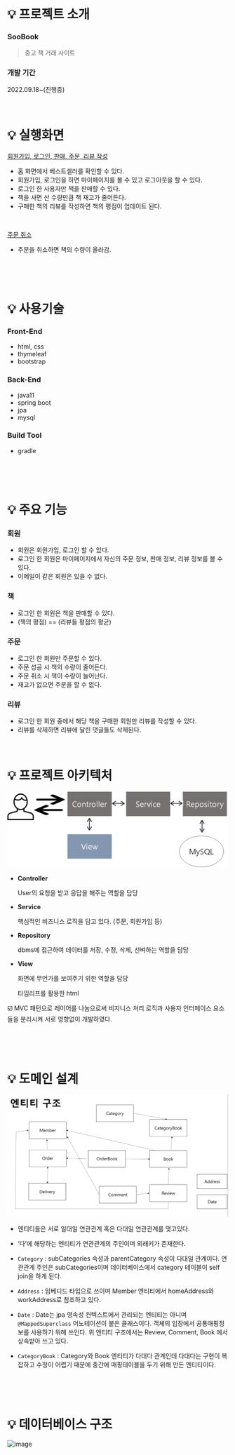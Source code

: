 # 💡 프로젝트 소개

### SooBook

> 중고 책 거래 사이트
>

### 개발 기간

2022.09.18~(진행중)
<br><br><br>

# 💡 실행화면

[회원가입, 로그인, 판매, 주문, 리뷰 작성](https://www.youtube.com/watch?v=SNdy74XbPfQ&feature=youtu.be)

- 홈 화면에서 베스트셀러를 확인할 수 있다.
- 회원가입, 로그인을 하면 마이페이지를 볼 수 있고 로그아웃을 할 수 있다.
- 로그인 한 사용자만 책을 판매할 수 있다.
- 책을 사면 산 수량만큼 책 재고가 줄어든다.
- 구매한 책의 리뷰를 작성하면 책의 평점이 업데이트 된다.

<br>

[주문 취소](https://www.youtube.com/watch?v=N4A_q47xY18)
- 주문을 취소하면 책의 수량이 올라감.

<br><br><br>

# 💡 사용기술

### Front-End

- html, css
- thymeleaf
- bootstrap

### Back-End

- java11
- spring boot
- jpa
- mysql

### Build Tool

- gradle

  <br><br><br>

# 💡 주요 기능

### 회원

- 회원은 회원가입, 로그인 할 수 있다.
- 로그인 한 회원은 마이페이지에서 자신의 주문 정보, 판매 정보, 리뷰 정보를 볼 수 있다.
- 이메일이 같은 회원은 있을 수 없다.

### 책

- 로그인 한 회원은 책을 판매할 수 있다.
- (책의 평점) == (리뷰들 평점의 평균)

### 주문

- 로그인 한 회원만 주문할 수 있다.
- 주문 성공 시 책의 수량이 줄어든다.
- 주문 취소 시 책이 수량이 늘어난다.
- 재고가 없으면 주문을 할 수 없다.

### 리뷰

- 로그인 한 회원 중에서 해당 책을 구매한 회원만 리뷰를 작성할 수 있다.
- 리뷰를 삭제하면 리뷰에 달린 댓글들도 삭제된다.
  <br><br><br>
# 💡 프로젝트 아키텍처

![img_5.png](src/image/img_5.png)

- **Controller**

  User의 요청을 받고 응답을 해주는 역할을 담당

- **Service**

  핵심적인 비즈니스 로직을 담고 있다. (주문, 회원가입 등)

- **Repository**

  dbms에 접근하여 데이터를 저장, 수정, 삭제, 선벼하는 역할을 담당

- **View**

  화면에 무언가를 보여주기 위한 역할을 담당

  타임리프를 활용한 html


<aside>
☑️ MVC 패턴으로 레이어를 나눔으로써 비지니스 처리 로직과 사용자 인터페이스 요소들을 분리시켜 서로 영향없이 개발하였다.

</aside>

<br><br><br>

# 💡 도메인 설계

![img_4.png](src/image/img_4.png)

- 엔티티들은 서로 일대일 연관관계 혹은 다대일 연관관계를 맺고있다.
- ‘다’에 해당하는 엔티티가 연관관계의 주인이며 외래키가 존재한다.

- `Category` : subCategories 속성과 parentCategory 속성이 다대일 관계이다. 연관관계 주인은 subCategories이며 데이터베이스에서 category 테이블이 self join을 하게 된다.
- `Address` : 임베디드 타입으로 쓰이며 Member 엔티티에서 homeAddress와 workAddress로 참조하고 있다.
- `Date` : Date는 jpa 영속성 컨텍스트에서 관리되는 엔티티는 아니며 `@MappedSuperclass` 어노테이션이 붙은 클래스이다. 객체의 입장에서 공통매핑정보를 사용하기 위해 쓰인다. 위 엔티티 구조에서는 Review, Comment, Book 에서 상속받아 쓰고 있다.
- `CategoryBook` : Category와 Book 엔티티가 다대다 관계인데 다대다는 구현이 복잡하고 수정이 어렵기 때문에 중간에 매핑테이블을 두기 위해 만든 엔티티이다.

<br><br><br>

# 💡 데이터베이스 구조

![image](https://user-images.githubusercontent.com/81086966/224981502-33a9e9fe-ba2d-4491-9df0-916fcd0febcf.png)


<br><br><br>


